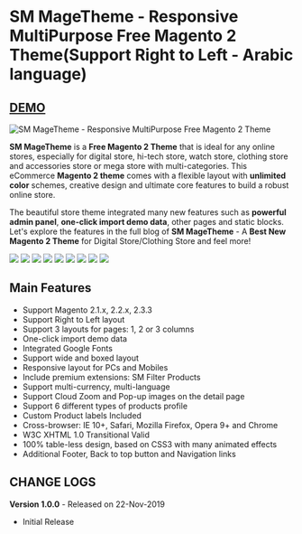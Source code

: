 <h1>SM MageTheme - Responsive MultiPurpose Free Magento 2 Theme(Support Right to Left - Arabic language)</h1>
<h2><a href="http://magento2.flytheme.net/themes/sm_magetheme/" target="_blank">DEMO</a></h2>
<img src="https://www.magentech.com/media/k2/items/cache/8181cbd90df5a1571a01396c2c96d8d0_L.jpg" alt="SM MageTheme - Responsive MultiPurpose Free Magento 2 Theme">
<p>
<strong>SM MageTheme</strong> is a <strong>Free Magento 2 Theme</strong> that is ideal for any online stores, especially for digital store, hi-tech store, watch store, clothing store and accessories store or mega store with multi-categories. This eCommerce <strong>Magento 2 theme</strong> comes with a flexible layout with <strong>unlimited color</strong> schemes, creative design and ultimate core features to build a robust online store.
</p>

<p>The beautiful store theme integrated many new features such as <strong>powerful admin panel</strong>, <strong>one-click import demo data</strong>, other pages and static blocks. Let's explore the features in the full blog of <strong>SM MageTheme</strong> - A <strong>Best New Magento 2 Theme</strong> for Digital Store/Clothing Store and feel more! </p>


<img src="http://images.smartaddons.com/magentech/magento/sm-magetheme/01_intro.jpg" mce_src="http://images.smartaddons.com/magentech/magento/sm-sunshine/1_introduction.jpg">

<img src="http://images.smartaddons.com/magentech/magento/sm-magetheme/03_Responsvie_Design.jpg" mce_src="http://images.smartaddons.com/magentech/magento/sm-sunshine/1_introduction.jpg">

<img src="http://images.smartaddons.com/magentech/magento/sm-magetheme/05_Unlimited_Colors.jpg" mce_src="http://images.smartaddons.com/magentech/magento/sm-sunshine/1_introduction.jpg">

<img src="http://images.smartaddons.com/magentech/magento/sm-magetheme/06_One_Click.jpg" mce_src="http://images.smartaddons.com/magentech/magento/sm-sunshine/1_introduction.jpg">

<img src="http://images.smartaddons.com/magentech/magento/sm-magetheme/07_Multi_Language_RTL.jpg" mce_src="http://images.smartaddons.com/magentech/magento/sm-sunshine/1_introduction.jpg">

<img src="http://images.smartaddons.com/magentech/magento/sm-magetheme/08_Powerful_Admin_Panel.jpg" mce_src="http://images.smartaddons.com/magentech/magento/sm-sunshine/1_introduction.jpg">

<img src="http://images.smartaddons.com/magentech/magento/sm-magetheme/09_Multiple_Listing_Layouts.jpg" mce_src="http://images.smartaddons.com/magentech/magento/sm-sunshine/1_introduction.jpg">

<img src="http://images.smartaddons.com/magentech/magento/sm-magetheme/12_Filter.jpg" mce_src="http://images.smartaddons.com/magentech/magento/sm-sunshine/1_introduction.jpg">

<img src="http://images.smartaddons.com/magentech/magento/sm-magetheme/14_Newsletter_Popup.jpg" mce_src="http://images.smartaddons.com/magentech/magento/sm-sunshine/1_introduction.jpg">

<h2>Main Features</h2>

<ul>
    <li>Support Magento 2.1.x, 2.2.x, 2.3.3</li>
    <li>Support Right to Left layout</li>
    <li>Support 3 layouts for pages: 1, 2 or 3 columns</li>
    <li>One-click import demo data</li>
    <li>Integrated Google Fonts</li>
    <li>Support wide and boxed layout </li>
    <li>Responsive layout for PCs and Mobiles</li>
    <li>Include premium extensions: SM Filter Products</li>
    <li>Support multi-currency, multi-language</li>
    <li>Support Cloud Zoom and Pop-up images on the detail page</li>
    <li>Support 6 different types of products profile</li>
    <li>Custom Product labels Included</li>
    <li>Cross-browser: IE 10+, Safari, Mozilla Firefox, Opera 9+ and Chrome</li>
    <li>W3C XHTML 1.0 Transitional Valid</li>
    <li>100% table-less design, based on CSS3 with many animated effects</li>
    <li>Additional Footer, Back to top button and Navigation links</li>
</ul>

<h2>CHANGE LOGS</h2>
<strong>Version 1.0.0</strong> - Released on 22-Nov-2019

+ Initial Release
